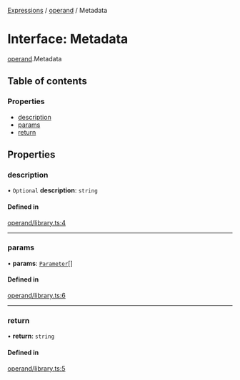 [Expressions](../README.md) / [operand](../modules/operand.md) / Metadata

# Interface: Metadata

[operand](../modules/operand.md).Metadata

## Table of contents

### Properties

- [description](operand.Metadata.md#description)
- [params](operand.Metadata.md#params)
- [return](operand.Metadata.md#return)

## Properties

### description

• `Optional` **description**: `string`

#### Defined in

[operand/library.ts:4](https://github.com/FlavioLionelRita/js-expressions/blob/5f366b7/src/lib/operand/library.ts#L4)

___

### params

• **params**: [`Parameter`](model.Parameter.md)[]

#### Defined in

[operand/library.ts:6](https://github.com/FlavioLionelRita/js-expressions/blob/5f366b7/src/lib/operand/library.ts#L6)

___

### return

• **return**: `string`

#### Defined in

[operand/library.ts:5](https://github.com/FlavioLionelRita/js-expressions/blob/5f366b7/src/lib/operand/library.ts#L5)
